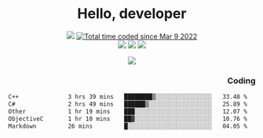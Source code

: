 # <div align='center' >Hello, developer</div>

<div align='center'>
  <a ><img src="https://img.shields.io/badge/dynamic/json?url=https%3A%2F%2Fapi.swo.moe%2Fstats%2Fgithub%2FFree-Aaron-Li&query=count&color=181717&label=GitHub&labelColor=282c34&logo=github&suffix=+follows&cacheSeconds=3600"></a>
  <a href="https://wakatime.com/@fe40087f-8eae-48dc-9950-ad0633db1591"><img src="https://wakatime.com/badge/user/fe40087f-8eae-48dc-9950-ad0633db1591.svg" alt="Total time coded since Mar 9 2022" /></a>
</div>
<div align='center'>
  <a><img src="https://img.shields.io/badge/c%2Fc%2B%2B%2Fc%23-%2375664d"></a> 
  <a><img src="https://img.shields.io/badge/Kotlin%20-%20%2375664D"></a> 
  <a><img src="https://img.shields.io/badge/Shell-75664D"></a> 
</div>

<p align="center">
  <img src="https://readme-typing-svg.demolab.com/?lines=你好!+开发者;Hello!+ developer&font=Fira%20Code&center=true&width=380&height=50&duration=4000&pause=1000">
</p>


<div align='right'>
  <h3>Coding</h3>
</div>

<!--START_SECTION:waka-->

```txt
C++              3 hrs 39 mins   ████████▒░░░░░░░░░░░░░░░░   33.48 %
C#               2 hrs 49 mins   ██████▒░░░░░░░░░░░░░░░░░░   25.89 %
Other            1 hr 19 mins    ███░░░░░░░░░░░░░░░░░░░░░░   12.07 %
ObjectiveC       1 hr 10 mins    ██▓░░░░░░░░░░░░░░░░░░░░░░   10.76 %
Markdown         26 mins         █░░░░░░░░░░░░░░░░░░░░░░░░   04.05 %
```

<!--END_SECTION:waka-->




